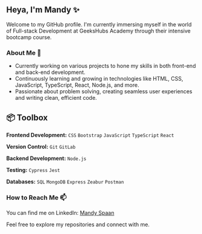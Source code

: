 ## Heya, I'm Mandy ✨

Welcome to my GitHub profile. I'm currently immersing myself in the world of Full-stack Development at GeeksHubs Academy through their intensive bootcamp course.

### About Me 🌱
- Currently working on various projects to hone my skills in both front-end and back-end development.
- Continuously learning and growing in technologies like HTML, CSS, JavaScript, TypeScript, React, Node.js, and more.
- Passionate about problem solving, creating seamless user experiences and writing clean, efficient code.

## 📦 Toolbox
**Frontend Development:** `CSS` `Bootstrap` `JavaScript` `TypeScript` `React`
 
**Version Control:** `Git` `GitLab` 

**Backend Development:** `Node.js`

**Testing:** `Cypress` `Jest`

**Databases:** `SQL` `MongoDB` `Express` `Zeabur` `Postman`

### How to Reach Me 📫 
You can find me on LinkedIn: [Mandy Spaan](https://www.linkedin.com/in/mandyspaan/)

Feel free to explore my repositories and connect with me. 
